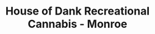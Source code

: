 ---
title: "House of Dank Recreational Cannabis - Monroe"
url: /monroe/house-of-dank-recreational-cannabis-monroe/
shop: cannabis
---